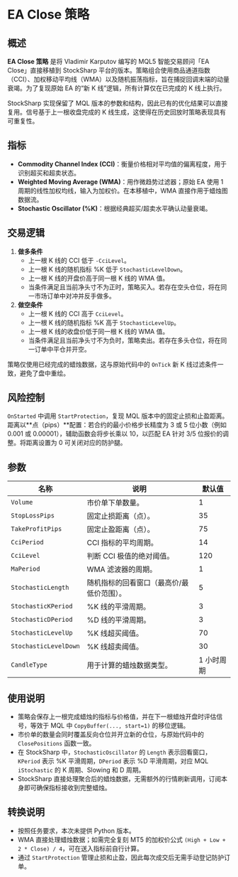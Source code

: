 # EA Close 策略

## 概述
**EA Close 策略** 是将 Vladimir Karputov 编写的 MQL5 智能交易顾问「EA Close」直接移植到 StockSharp 平台的版本。策略组合使用商品通道指数（CCI）、加权移动平均线（WMA）以及随机振荡指标，旨在捕捉回调末端的动量衰竭。为了复现原始 EA 的“新 K 线”逻辑，所有计算仅在已完成的 K 线上执行。

StockSharp 实现保留了 MQL 版本的参数和结构，因此已有的优化结果可以直接复用。信号基于上一根收盘完成的 K 线生成，这使得在历史回放时策略表现具有可重复性。

## 指标
- **Commodity Channel Index (CCI)**：衡量价格相对平均值的偏离程度，用于识别超买和超卖状态。
- **Weighted Moving Average (WMA)**：用作微趋势过滤器；原始 EA 使用 1 周期的线性加权均线，输入为加权价。在本移植中，WMA 直接作用于蜡烛图数据流。
- **Stochastic Oscillator (%K)**：根据经典超买/超卖水平确认动量衰竭。

## 交易逻辑
1. **做多条件**
   - 上一根 K 线的 CCI 低于 `-CciLevel`。
   - 上一根 K 线的随机指标 %K 低于 `StochasticLevelDown`。
   - 上一根 K 线的开盘价高于同一根 K 线的 WMA 值。
   - 当条件满足且当前净头寸不为正时，策略买入。若存在空头仓位，将在同一市场订单中对冲并反手做多。
2. **做空条件**
   - 上一根 K 线的 CCI 高于 `CciLevel`。
   - 上一根 K 线的随机指标 %K 高于 `StochasticLevelUp`。
   - 上一根 K 线的收盘价低于同一根 K 线的 WMA 值。
   - 当条件满足且当前净头寸不为负时，策略卖出。若存在多头仓位，将在同一订单中平仓并开空。

策略仅使用已经完成的蜡烛数据，这与原始代码中的 `OnTick` 新 K 线过滤条件一致，避免了盘中重绘。

## 风险控制
`OnStarted` 中调用 `StartProtection`，复现 MQL 版本中的固定止损和止盈距离。距离以**点（pips）**配置：若合约的最小价格步长精度为 3 或 5 位小数（例如 0.001 或 0.00001），辅助函数会将步长乘以 10，以匹配 EA 针对 3/5 位报价的调整。将距离设置为 0 可关闭对应的防护腿。

## 参数
| 名称 | 说明 | 默认值 |
| ---- | ---- | ------ |
| `Volume` | 市价单下单数量。 | 1 |
| `StopLossPips` | 固定止损距离（点）。 | 35 |
| `TakeProfitPips` | 固定止盈距离（点）。 | 75 |
| `CciPeriod` | CCI 指标的平均周期。 | 14 |
| `CciLevel` | 判断 CCI 极值的绝对阈值。 | 120 |
| `MaPeriod` | WMA 滤波器的周期。 | 1 |
| `StochasticLength` | 随机指标的回看窗口（最高价/最低价范围）。 | 5 |
| `StochasticKPeriod` | %K 线的平滑周期。 | 3 |
| `StochasticDPeriod` | %D 线的平滑周期。 | 3 |
| `StochasticLevelUp` | %K 线超买阈值。 | 70 |
| `StochasticLevelDown` | %K 线超卖阈值。 | 30 |
| `CandleType` | 用于计算的蜡烛数据类型。 | 1 小时周期 |

## 使用说明
- 策略会保存上一根完成蜡烛的指标与价格值，并在下一根蜡烛开盘时评估信号，等效于 MQL 中 `CopyBuffer(..., start=1)` 的移位逻辑。
- 市价单的数量会同时覆盖反向仓位并开立新的仓位，与原始代码中的 `ClosePositions` 函数一致。
- 在 StockSharp 中，`StochasticOscillator` 的 `Length` 表示回看窗口，`KPeriod` 表示 %K 平滑周期，`DPeriod` 表示 %D 平滑周期，对应 MQL `iStochastic` 的 K 周期、Slowing 和 D 周期。
- StockSharp 直接处理聚合后的蜡烛数据，无需额外的行情刷新调用，订阅本身即可确保指标接收到完整蜡烛。

## 转换说明
- 按照任务要求，本次未提供 Python 版本。
- WMA 直接处理蜡烛数据；如需完全复刻 MT5 的加权价公式 `(High + Low + 2 * Close) / 4`，可在送入指标前自行计算。
- 通过 `StartProtection` 管理止损和止盈，因此每次成交后无需手动登记防护订单。
